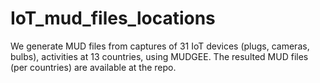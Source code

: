 # IoT_mud_files_locations
 We generate MUD files from captures of 31 IoT devices (plugs, cameras, bulbs), activities at 13 countries, using MUDGEE. The resulted MUD files (per countries) are available at the repo.
